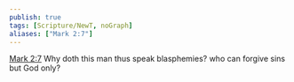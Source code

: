 ```yaml
---
publish: true
tags: [Scripture/NewT, noGraph]
aliases: ["Mark 2:7"]
---
```

[Mark 2:7](https://churchofjesuschrist.org/study/scriptures/nt/mark/2?lang=eng&id=p7#p7) Why doth this man thus speak blasphemies? who can forgive sins but God only?
